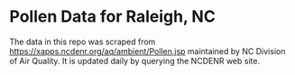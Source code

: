 # Pollen Data for Raleigh, NC

The data in this repo was scraped from https://xapps.ncdenr.org/aq/ambient/Pollen.jsp maintained by NC Division of Air Quality. It is updated daily by querying the NCDENR web site.
